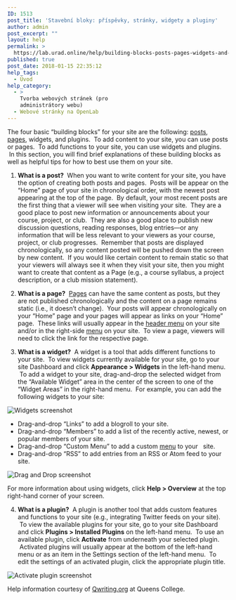 ```yaml
---
ID: 1513
post_title: 'Stavební bloky: příspěvky, stránky, widgety a pluginy'
author: admin
post_excerpt: ""
layout: help
permalink: >
  https://lab.urad.online/help/building-blocks-posts-pages-widgets-and-plugins/
published: true
post_date: 2018-01-15 22:35:12
help_tags:
  - Úvod
help_category:
  - >
    Tvorba webových stránek (pro
    administrátory webu)
  - Webové stránky na OpenLab
---
```

The four basic “building blocks” for your site are the following: <a href="https://lab.urad.online/help/writing-a-post/">posts</a>, <a title="Creating pages on your Site" href="https://lab.urad.online/help/creating-pages-on-your-site/">pages</a>, widgets, and plugins.  To add content to your site, you can use posts or pages.  To add functions to your site, you can use widgets and plugins.  In this section, you will find brief explanations of these building blocks as well as helpful tips for how to best use them on your site.

1. <strong>What is a post?</strong>  When you want to write content for your site, you have the option of creating both posts and pages.  Posts will be appear on the “Home” page of your site in chronological order, with the newest post appearing at the top of the page.  By default, your most recent posts are the first thing that a viewer will see when visiting your site.  They are a good place to post new information or announcements about your course, project, or club.  They are also a good place to publish new discussion questions, reading responses, blog entries—or any information that will be less relevant to your viewers as your course, project, or club progresses.  Remember that posts are displayed chronologically, so any content posted will be pushed down the screen by new content.  If you would like certain content to remain static so that your viewers will always see it when they visit your site, then you might want to create that content as a Page (e.g., a course syllabus, a project description, or a club mission statement).

2. <strong>What is a page?</strong>  <a title="Creating pages on your Site" href="https://lab.urad.online/help/creating-pages-on-your-site/">Pages</a> can have the same content as posts, but they are not published chronologically and the content on a page remains static (i.e., it doesn’t change).  Your posts will appear chronologically on your “Home” page and your pages will appear as links on your “Home” page.  These links will usually appear in the <a title="Changing the menu on your Site" href="https://lab.urad.online/help/changing-the-menu-on-your-site/">header menu</a> on your site and/or in the right-side <a title="Changing the menu on your Site" href="https://lab.urad.online/help/changing-the-menu-on-your-site/">menu</a> on your site.  To view a page, viewers will need to click the link for the respective page.

3. <strong>What is a widget?</strong>  A widget is a tool that adds different functions to your site.  To view widgets currently available for your site, go to your site Dashboard and click <strong>Appearance &gt; Widgets</strong> in the left-hand menu.  To add a widget to your site, drag-and-drop the selected widget from the “Available Widget” area in the center of the screen to one of the “Widget Areas” in the right-hand menu.  For example, you can add the following widgets to your site:

<img class="alignnone wp-image-3134 size-full" src="https://openlab.citytech.cuny.edu/wp-content/uploads/2012/08/Building_Blocks1.jpg" alt="Widgets screenshot" />
<ul>
 	<li>Drag-and-drop “Links” to add a blogroll to your site.</li>
 	<li>Drag-and-drop “Members” to add a list of the recently active, newest, or popular members of your site.</li>
 	<li>Drag-and-drop “Custom Menu” to add a custom <a title="Changing the menu on your Site" href="https://lab.urad.online/help/changing-the-menu-on-your-site/">menu</a> to your   site.</li>
 	<li>Drag-and-drop “RSS” to add entries from an RSS or Atom feed to your site.</li>
</ul>
<img class="alignnone wp-image-3135 size-full" title="Building_Blocks2" src="https://openlab.citytech.cuny.edu/wp-content/uploads/2012/08/Building_Blocks2.jpg" alt="Drag and Drop screenshot" />

For more information about using widgets, click <strong>Help &gt; Overview</strong> at the top right-hand corner of your screen.

4. <strong>What is a plugin?</strong>  A plugin is another tool that adds custom features and functions to your site (e.g., integrating Twitter feeds on your site).  To view the available plugins for your site, go to your site Dashboard and click <strong>Plugins &gt; Installed Plugins</strong> on the left-hand menu.  To use an available plugin, click <strong>Activate</strong> from underneath your selected plugin.  Activated plugins will usually appear at the bottom of the left-hand menu or as an item in the Settings section of the left-hand menu.  To edit the settings of an activated plugin, click the appropriate plugin title.

<img class="alignnone wp-image-3136 size-full" title="Building_Blocks4" src="https://openlab.citytech.cuny.edu/wp-content/uploads/2012/08/Building_Blocks4.jpg" alt="Activate plugin screenshot" />

Help information courtesy of <a href="http://help.qwriting.org" target="_blank" rel="noopener">Qwriting.org</a> at Queens College.
